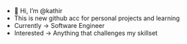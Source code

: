 - 👋 Hi, I’m @kathir
- This is new github acc for personal projects and learning
- Currently -> Software Engineer
- Interested -> Anything that challenges my skillset




















































